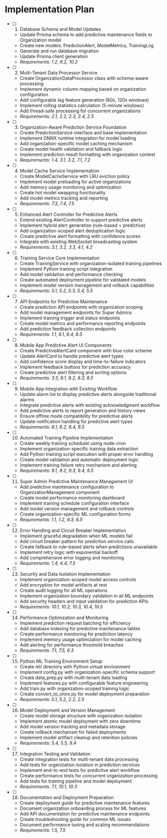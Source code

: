 # Implementation Plan

- [ ] 1. Database Schema and Model Updates
  - Update Prisma schema to add predictive maintenance fields to Organization model
  - Create new models: PredictionAlert, ModelMetrics, TrainingLog
  - Generate and run database migration
  - Update Prisma client generation
  - _Requirements: 1.2, 6.2, 10.2_

- [ ] 2. Multi-Tenant Data Processor Service
  - Create OrganizationDataProcessor class with schema-aware processing
  - Implement dynamic column mapping based on organization configuration
  - Add configurable lag feature generation (60s, 120s windows)
  - Implement rolling statistics calculation (5-minute windows)
  - Add thread-safe processing for concurrent organizations
  - _Requirements: 2.1, 2.2, 2.3, 2.4, 2.5_

- [ ] 3. Organization-Aware Prediction Service Foundation
  - Create PredictionService interface and base implementation
  - Implement ONNX runtime integration for model loading
  - Add organization-specific model caching mechanism
  - Create model health validation and fallback logic
  - Implement prediction result formatting with organization context
  - _Requirements: 1.4, 3.1, 3.2, 7.1, 7.2_

- [ ] 4. Model Cache Service Implementation
  - Create ModelCacheService with LRU eviction policy
  - Implement model preloading for active organizations
  - Add memory usage monitoring and optimization
  - Create hot model swapping functionality
  - Add model metrics tracking and reporting
  - _Requirements: 7.3, 7.4, 7.5_

- [ ] 5. Enhanced Alert Controller for Predictive Alerts
  - Extend existing AlertController to support predictive alerts
  - Implement hybrid alert generation (rule-based + predictive)
  - Add organization-scoped alert deduplication logic
  - Create predictive alert formatting with confidence scores
  - Integrate with existing WebSocket broadcasting system
  - _Requirements: 3.1, 3.2, 3.3, 4.1, 4.2_

- [ ] 6. Training Service Core Implementation
  - Create TrainingService with organization-isolated training pipelines
  - Implement Python training script integration
  - Add model validation and performance checking
  - Create automated deployment pipeline for validated models
  - Implement model version management and rollback capabilities
  - _Requirements: 5.1, 5.2, 5.3, 5.4, 5.5_

- [ ] 7. API Endpoints for Predictive Maintenance
  - Create prediction API endpoints with organization scoping
  - Add model management endpoints for Super Admins
  - Implement training trigger and status endpoints
  - Create model metrics and performance reporting endpoints
  - Add prediction feedback collection endpoints
  - _Requirements: 1.1, 6.1, 6.4, 8.5_

- [ ] 8. Mobile App Predictive Alert UI Components
  - Create PredictiveAlertCard component with blue color scheme
  - Update AlertCard to handle predictive alert types
  - Add confidence score display and time-to-failure indicators
  - Implement feedback buttons for prediction accuracy
  - Create predictive alert filtering and sorting options
  - _Requirements: 3.5, 8.1, 8.2, 8.3, 8.5_

- [ ] 9. Mobile App Integration with Existing Workflow
  - Update alarm list to display predictive alerts alongside traditional alarms
  - Integrate predictive alerts with existing acknowledgment workflow
  - Add predictive alerts to report generation and history views
  - Ensure offline mode compatibility for predictive alerts
  - Update notification handling for predictive alert types
  - _Requirements: 8.1, 8.2, 8.4, 8.5_

- [ ] 10. Automated Training Pipeline Implementation
  - Create weekly training scheduler using node-cron
  - Implement organization-specific training data extraction
  - Add Python training script execution with proper error handling
  - Create model validation and automatic deployment logic
  - Implement training failure retry mechanism and alerting
  - _Requirements: 9.1, 9.2, 9.3, 9.4, 9.5_

- [ ] 11. Super Admin Predictive Maintenance Management UI
  - Add predictive maintenance configuration to OrganizationManagement component
  - Create model performance monitoring dashboard
  - Implement training schedule configuration interface
  - Add model version management and rollback controls
  - Create organization-specific ML configuration forms
  - _Requirements: 1.1, 1.2, 6.3, 6.5_

- [ ] 12. Error Handling and Circuit Breaker Implementation
  - Implement graceful degradation when ML models fail
  - Add circuit breaker pattern for prediction service calls
  - Create fallback to rule-based alerts when predictions unavailable
  - Implement retry logic with exponential backoff
  - Add comprehensive error logging and monitoring
  - _Requirements: 1.4, 4.4, 7.3_

- [ ] 13. Security and Data Isolation Implementation
  - Implement organization-scoped model access controls
  - Add encryption for model artifacts at rest
  - Create audit logging for all ML operations
  - Implement organization boundary validation in all ML endpoints
  - Add security headers and input validation for prediction APIs
  - _Requirements: 10.1, 10.2, 10.3, 10.4, 10.5_

- [ ] 14. Performance Optimization and Monitoring
  - Implement prediction request batching for efficiency
  - Add database indexing for predictive maintenance tables
  - Create performance monitoring for prediction latency
  - Implement memory usage optimization for model caching
  - Add alerting for performance threshold breaches
  - _Requirements: 7.1, 7.5, 6.3_

- [ ] 15. Python ML Training Environment Setup
  - Create ml/ directory with Python virtual environment
  - Implement config.py with organization-specific schema support
  - Create data_prep.py with multi-tenant data loading
  - Implement features.py with configurable feature engineering
  - Add train.py with organization-scoped training logic
  - Create convert_to_onnx.py for model deployment preparation
  - _Requirements: 5.1, 5.2, 2.2, 2.5_

- [ ] 16. Model Deployment and Version Management
  - Create model storage structure with organization isolation
  - Implement atomic model deployment with zero downtime
  - Add model version tracking and metadata storage
  - Create rollback mechanism for failed deployments
  - Implement model artifact cleanup and retention policies
  - _Requirements: 5.4, 5.5, 9.4_

- [ ] 17. Integration Testing and Validation
  - Create integration tests for multi-tenant data processing
  - Add tests for organization isolation in prediction services
  - Implement end-to-end tests for predictive alert workflow
  - Create performance tests for concurrent organization processing
  - Add tests for training pipeline and model deployment
  - _Requirements: 7.1, 10.1, 10.3_

- [ ] 18. Documentation and Deployment Preparation
  - Create deployment guide for predictive maintenance features
  - Document organization onboarding process for ML features
  - Add API documentation for predictive maintenance endpoints
  - Create troubleshooting guide for common ML issues
  - Document performance tuning and scaling recommendations
  - _Requirements: 1.5, 7.5_